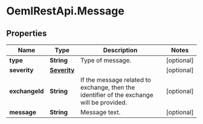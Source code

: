 # OemlRestApi.Message

## Properties

Name | Type | Description | Notes
------------ | ------------- | ------------- | -------------
**type** | **String** | Type of message. | [optional] 
**severity** | [**Severity**](Severity.md) |  | [optional] 
**exchangeId** | **String** | If the message related to exchange, then the identifier of the exchange will be provided. | [optional] 
**message** | **String** | Message text. | [optional] 


